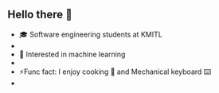 ## Hello there 👋

<!--
**Eggceptional14/Eggceptional14** is a ✨ _special_ ✨ repository because its `README.md` (this file) appears on your GitHub profile.

Here are some ideas to get you started:

- 🔭 I’m currently working on ...
- 🌱 I’m currently learning ...
- 👯 I’m looking to collaborate on ...
- 🤔 I’m looking for help with ...
- 💬 Ask me about ...
- 📫 How to reach me: ...
- 😄 Pronouns: ...
- ⚡ Fun fact: ...
-->

<ul>
  <li> 🎓 Software engineering students at KMITL <li/>
  <li> 🧐 Interested in machine learning <li/>
  <li> ⚡️Func fact: I enjoy cooking 🍳 and Mechanical keyboard ⌨️ <li/>
<ul/>
